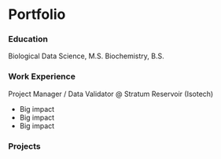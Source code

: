# Portfolio

### Education
Biological Data Science, M.S.
Biochemistry, B.S.

### Work Experience
Project Manager / Data Validator @ Stratum Reservoir (Isotech) 
- Big impact
- Big impact
- Big impact

### Projects
